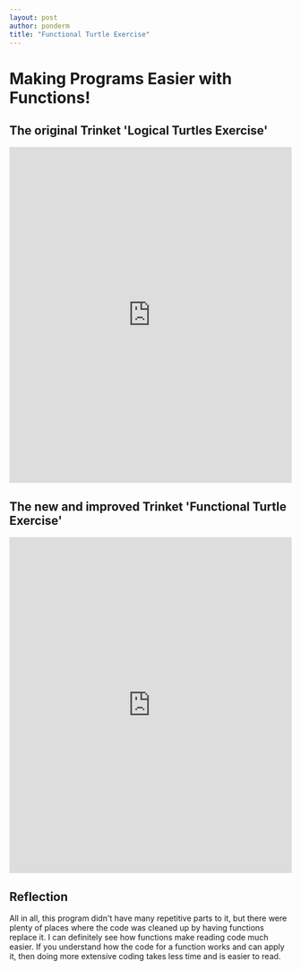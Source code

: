 ```yaml
---
layout: post
author: ponderm
title: "Functional Turtle Exercise"
---
```

# Making Programs Easier with Functions!

## The original Trinket 'Logical Turtles Exercise'

<iframe src="https://trinket.io/embed/python/3bffeb04a0?start=result" width="100%" height="600" frameborder="0" marginwidth="0" marginheight="0" allowfullscreen></iframe>

## The new and improved Trinket 'Functional Turtle Exercise'

<iframe src="https://trinket.io/embed/python/4a4051c4f2?start=result" width="100%" height="600" frameborder="0" marginwidth="0" marginheight="0" allowfullscreen></iframe>

## Reflection

All in all, this program didn't have many repetitive parts to it, but there were plenty of places where the code was cleaned up by having functions replace it. I can definitely see how functions make reading code much easier. If you understand how the code for a function works and can apply it, then doing more extensive coding takes less time and is easier to read.
